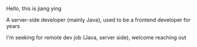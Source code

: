 Hello, this is jiang ying

A server-side developer (mainly Java), used to be a frontend developer for years

I'm seeking for remote dev job (Java, server side), welcome reaching out
